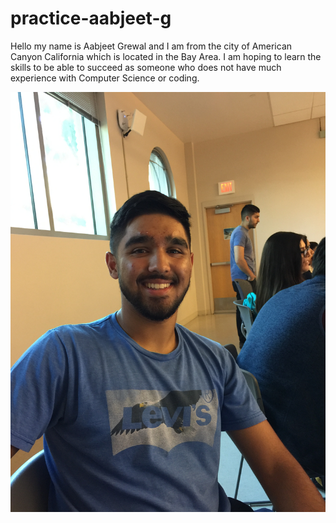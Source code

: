 # practice-aabjeet-g

Hello my name is Aabjeet Grewal and I am from the city of American Canyon California which is located in the Bay Area. I am hoping to learn the skills to be able to succeed as someone who does not have much experience with Computer Science or coding.

![me](aabjeet-g.jpg.jpg)
